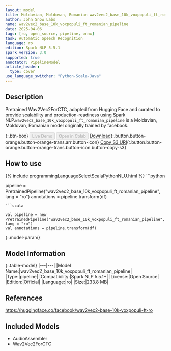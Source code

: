 ```yaml
---
layout: model
title: Moldavian, Moldovan, Romanian wav2vec2_base_10k_voxpopuli_ft_romanian_pipeline pipeline Wav2Vec2ForCTC from facebook
author: John Snow Labs
name: wav2vec2_base_10k_voxpopuli_ft_romanian_pipeline
date: 2025-04-06
tags: [ro, open_source, pipeline, onnx]
task: Automatic Speech Recognition
language: ro
edition: Spark NLP 5.5.1
spark_version: 3.0
supported: true
annotator: PipelineModel
article_header:
  type: cover
use_language_switcher: "Python-Scala-Java"
---
```


## Description

Pretrained Wav2Vec2ForCTC, adapted from Hugging Face and curated to provide scalability and production-readiness using Spark NLP.`wav2vec2_base_10k_voxpopuli_ft_romanian_pipeline` is a Moldavian, Moldovan, Romanian model originally trained by facebook.

{:.btn-box}
<button class="button button-orange" disabled>Live Demo</button>
<button class="button button-orange" disabled>Open in Colab</button>
[Download](https://s3.amazonaws.com/auxdata.johnsnowlabs.com/public/models/wav2vec2_base_10k_voxpopuli_ft_romanian_pipeline_ro_5.5.1_3.0_1743927420551.zip){:.button.button-orange.button-orange-trans.arr.button-icon}
[Copy S3 URI](s3://auxdata.johnsnowlabs.com/public/models/wav2vec2_base_10k_voxpopuli_ft_romanian_pipeline_ro_5.5.1_3.0_1743927420551.zip){:.button.button-orange.button-orange-trans.button-icon.button-copy-s3}

## How to use



<div class="tabs-box" markdown="1">
{% include programmingLanguageSelectScalaPythonNLU.html %}
```python

pipeline = PretrainedPipeline("wav2vec2_base_10k_voxpopuli_ft_romanian_pipeline", lang = "ro")
annotations =  pipeline.transform(df)   

```
```scala

val pipeline = new PretrainedPipeline("wav2vec2_base_10k_voxpopuli_ft_romanian_pipeline", lang = "ro")
val annotations = pipeline.transform(df)

```
</div>

{:.model-param}
## Model Information

{:.table-model}
|---|---|
|Model Name:|wav2vec2_base_10k_voxpopuli_ft_romanian_pipeline|
|Type:|pipeline|
|Compatibility:|Spark NLP 5.5.1+|
|License:|Open Source|
|Edition:|Official|
|Language:|ro|
|Size:|233.8 MB|

## References

https://huggingface.co/facebook/wav2vec2-base-10k-voxpopuli-ft-ro

## Included Models

- AudioAssembler
- Wav2Vec2ForCTC